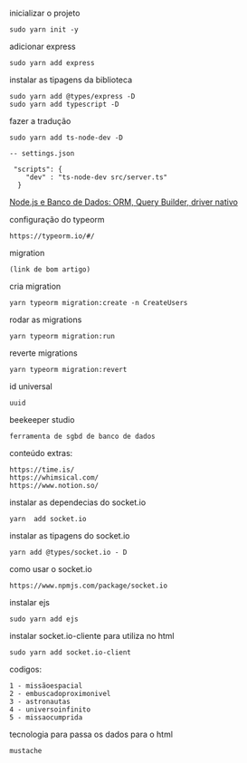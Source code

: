 inicializar o projeto
```
sudo yarn init -y
```

adicionar express
```
sudo yarn add express
```

instalar as tipagens da biblioteca
```
sudo yarn add @types/express -D
sudo yarn add typescript -D
```

fazer a tradução 
```
sudo yarn add ts-node-dev -D

-- settings.json

 "scripts": {
    "dev" : "ts-node-dev src/server.ts"
  }

```


[Node.js e Banco de Dados: ORM, Query Builder, driver nativo](https://www.webdevdrops.com/nodejs-banco-de-dados-orm-query-builder-driver-nativo/)


configuração do typeorm
```
https://typeorm.io/#/
```

migration
```
(link de bom artigo)
```

cria migration
```
yarn typeorm migration:create -n CreateUsers
```

rodar as migrations 
```
yarn typeorm migration:run
```


reverte migrations
``` 
yarn typeorm migration:revert
```

id universal
```
uuid
```

beekeeper studio 
```
ferramenta de sgbd de banco de dados
```




conteúdo extras: 
```
https://time.is/
https://whimsical.com/
https://www.notion.so/
```

instalar as dependecias do socket.io
```
yarn  add socket.io
```

instalar as tipagens do socket.io
```
yarn add @types/socket.io - D
```

como usar o socket.io
```
https://www.npmjs.com/package/socket.io
```

instalar ejs
```
sudo yarn add ejs
```

instalar socket.io-cliente para utiliza no html
```
sudo yarn add socket.io-client
```


codigos: 
```
1 - missãoespacial
2 - embuscadoproximonivel
3 - astronautas
4 - universoinfinito
5 - missaocumprida
```

tecnologia para passa os dados para o html
```
mustache
```
